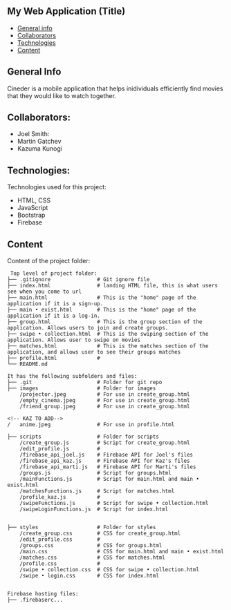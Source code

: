 ## My Web Application (Title)

* [General info](#general-info)
* [Collaborators](#collaborators)
* [Technologies](#technologies)
* [Content](#content)

## General Info
Cineder is a mobile application that helps inidividuals efficiently find movies that they would like to watch together.

## Collaborators:
* Joel Smith:
* Martin Gatchev
* Kazuma Kunogi

## Technologies:
Technologies used for this project:
* HTML, CSS
* JavaScript
* Bootstrap 
* Firebase


## Content
Content of the project folder:

```
 Top level of project folder: 
├── .gitignore               # Git ignore file
├── index.html               # landing HTML file, this is what users see when you come to url
├── main.html                # This is the "home" page of the application if it is a sign-up.
├── main • exist.html        # This is the "home" page of the application if it is a log-in.
├── group.html               # This is the group section of the application. Allows users to join and create groups.
├── swipe • collection.html  # This is the swiping section of the application. Allows user to swipe on movies
├── matches.html             # This is the matches section of the application, and allows user to see their groups matches
├── profile.html             # 
└── README.md

It has the following subfolders and files:
├── .git                     # Folder for git repo
├── images                   # Folder for images
    /projector.jpeg          # For use in create_group.html
    /empty_cinema.jpeg       # For use in create_group.html
    /friend_group.jpeg       # For use in create_group.html
    
<!-- KAZ TO ADD-->
/   anime.jpeg               # For use in profile.html

├── scripts                  # Folder for scripts
    /create_group.js         # Script for create_group.html
    /edit_profile.js         #  
    /firebase_api_joel.js    # Firebase API for Joel's files
    /firebase_api_kaz.js     # Firebase API for Kaz's files
    /firebase_api_marti.js   # Firebase API for Marti's files
    /groups.js               # Script for groups.html
    /mainFunctions.js        # Script for main.html and main • exist.html
    /matchesFunctions.js     # Script for matches.html
    /profile_kaz.js          # 
    /swipeFunctions.js       # Script for swipe • collection.html
    /swipeLoginFunctions.js  # Script for index.html


├── styles                   # Folder for styles
    /create_group.css        # CSS for create_group.html
    /edit_profile.css        #  
    /groups.css              # CSS for groups.html  
    /main.css                # CSS for main.html and main • exist.html
    /matches.css             # CSS for matches.html
    /profile.css             #
    /swipe • collection.css  # CSS for swipe • collection.html
    /swipe • login.css       # CSS for index.html


Firebase hosting files: 
├── .firebaserc...


```

